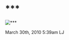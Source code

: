 # \*\*\*

![\*\*\*](http://www.qnm.it/bellezze/showgirls_italiane/manuela_arcuri/14.jpg)

<span id="timestamp"> March 30th, 2010 5:39am </span> <span
class="tag">LJ</span>
